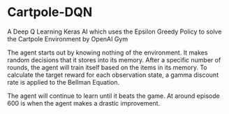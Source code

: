 # Cartpole-DQN

A Deep Q Learning Keras AI which uses the Epsilon Greedy Policy to solve the Cartpole Environment by OpenAI Gym


The agent starts out by knowing nothing of the environment. It makes random decisions that it stores into its memory. After a specific number of rounds, the agent will train itself based on the items in its memory. To calculate the target reward for each observation state, a gamma discount rate is applied to the Bellman Equation.

The agent will continue to learn until it beats the game. At around episode 600 is when the agent makes a drastic improvement.
